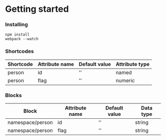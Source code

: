 # Getting started 

### Installing
```
npm install    
webpack --watch
```

### Shortcodes

| Shortcode | Attribute name | Default value | Attribute type |
| --------- | -------------- | ------------- | -------------- |
| person    | id             | ''            | named          |
| person    | flag           | ''            | numeric        |

### Blocks

| Block            | Attribute name | Default value | Data type |
| ---------------- | -------------- | ------------- | --------- |
| namespace/person | id             | ''            | string    |
| namespace/person | flag           | ''            | string    |

  
